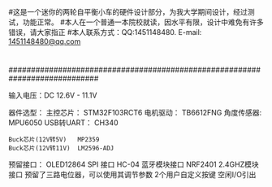 #这是一个迷你的两轮自平衡小车的硬件设计部分，为我大学期间设计，经过测试，功能正常。
#本人在一个普通一本院校就读，因水平有限，设计中难免有许多错误，请大家指正
#本人联系方式：QQ:1451148480. E-mail: 1451148480@qq.com
#
############################################################################

输入电压：DC 12.6V - 11.1V

器件选型：
    主控芯片：    STM32F103RCT6
    电机驱动：    TB6612FNG
    角度传感器:   MPU6050
    USB转UART：  CH340
    
    Buck芯片(12V转5V)   MP2359
    Buck芯片(12V转11V)  LM2596-ADJ
    
预留接口：
    OLED12864 SPI 接口
    HC-04 蓝牙模块接口
    NRF2401 2.4GHZ模块接口
    预留了三路电位器，可以使用其调节参数
    2个用户自定义按键
    空闲I/O引出   
